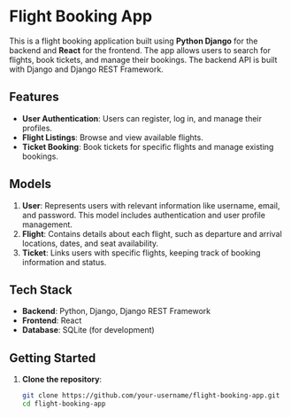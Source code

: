 # Flight Booking App

This is a flight booking application built using **Python Django** for the backend and **React** for the frontend. The app allows users to search for flights, book tickets, and manage their bookings. The backend API is built with Django and Django REST Framework.

## Features

- **User Authentication**: Users can register, log in, and manage their profiles.
- **Flight Listings**: Browse and view available flights.
- **Ticket Booking**: Book tickets for specific flights and manage existing bookings.

## Models

1. **User**: Represents users with relevant information like username, email, and password. This model includes authentication and user profile management.
2. **Flight**: Contains details about each flight, such as departure and arrival locations, dates, and seat availability.
3. **Ticket**: Links users with specific flights, keeping track of booking information and status.

## Tech Stack

- **Backend**: Python, Django, Django REST Framework
- **Frontend**: React
- **Database**: SQLite (for development)

## Getting Started

1. **Clone the repository**:
   ```bash
   git clone https://github.com/your-username/flight-booking-app.git
   cd flight-booking-app
